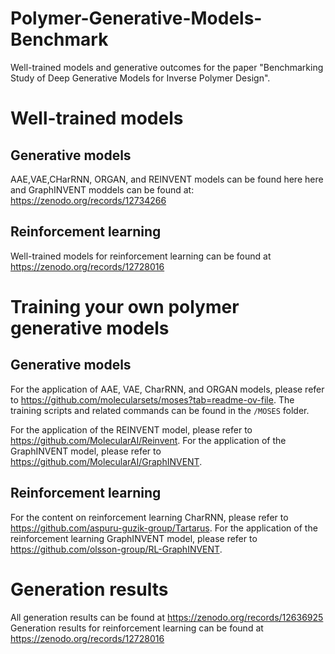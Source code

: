 # Polymer-Generative-Models-Benchmark

Well-trained models and generative outcomes for the paper "Benchmarking Study of Deep Generative Models for Inverse Polymer Design".
# Well-trained models
## Generative models
AAE,VAE,CHarRNN, ORGAN, and REINVENT models can be found here here and GraphINVENT moddels can be found at: https://zenodo.org/records/12734266
## Reinforcement learning
Well-trained models for reinforcement learning can be found at https://zenodo.org/records/12728016

# Training your own polymer generative models
## Generative models
For the application of AAE, VAE, CharRNN, and ORGAN models, please refer to https://github.com/molecularsets/moses?tab=readme-ov-file. The training scripts and related commands can be found in the `/MOSES` folder.

For the application of the REINVENT model, please refer to https://github.com/MolecularAI/Reinvent. For the application of the GraphINVENT model, please refer to https://github.com/MolecularAI/GraphINVENT.
## Reinforcement learning
For the content on reinforcement learning CharRNN, please refer to https://github.com/aspuru-guzik-group/Tartarus. For the application of the reinforcement learning GraphINVENT model, please refer to https://github.com/olsson-group/RL-GraphINVENT.

# Generation results
All generation results can be found at https://zenodo.org/records/12636925
Generation results for reinforcement learning can be found at https://zenodo.org/records/12728016
